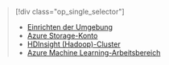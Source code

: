 > [!div class="op_single_selector"]
> * [Einrichten der Umgebung](../articles/machine-learning/machine-learning-data-science-environment-setup.md)
> * [Azure Storage-Konto](../articles/storage/common/storage-create-storage-account.md)
> * [HDInsight (Hadoop)-Cluster](../articles/machine-learning/machine-learning-data-science-customize-hadoop-cluster.md)
> * [Azure Machine Learning-Arbeitsbereich](../articles/machine-learning/machine-learning-create-workspace.md)
> 
> 

